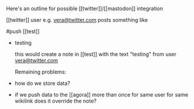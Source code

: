 Here's an outline for possible [[twitter]]/[[mastodon]] integration

[[twitter]] user e.g. vera@twitter.com posts something like 


#push [[test]]

- testing
  
  
  this would create a note in [[test]] with the text "testing" from user vera@twitter.com
  
  Remaining problems:
- how do we store data?
- if we push data to the [[agora]] more than once for same user for same wikilink does it override the note?
